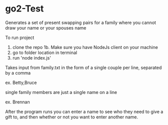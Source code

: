 # go2-Test

Generates a set of present swapping pairs for a family where you cannot draw your name or your spouses name

To run project
1. clone the repo
1b. Make sure you have NodeJs client on your machine
2. go to folder location in terminal
3. run 'node index.js'

Takes input from family.txt in the form of a single couple per line, separated by a comma

ex.
Betty,Bruce

single family members are just a single name on a line

ex.
Brennan

After the program runs you can enter a name to see who they need to give a gift to, 
and then whether or not you want to enter another name.

